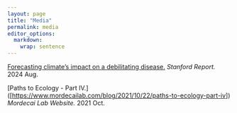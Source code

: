 ```yaml
---
layout: page
title: "Media"
permalink: media
editor_options: 
  markdown: 
    wrap: sentence
---
```


[Forecasting climate’s impact on a debilitating disease.]([https://www.washingtonpost.com/health/2024/06/30/dengue-puerto-rico-mosquito-climate-change/](https://news.stanford.edu/stories/2024/08/forecasting-climate-s-impact-on-a-debilitating-disease?utm_source=feedotter&utm_medium=email&utm_campaign=int-08-04-2024&utm_content=httpsnewsstanfordedustories202408forecastingclimatesimpactonadebilitatingdisease&mkt_tok=NjYwLVRKQy05ODQAAAGUwZqDM9rarCB0KUhVWIDBars5fHo02K_eLNYLsD9HxtbOtFoxIi2h9BllczVwNHDMEQ3SbdL0E6iYkwneASSODykARTtfEIHn8COWBYA)) *Stanford Report.* 2024 Aug.

[Paths to Ecology - Part IV.] ([https://www.mordecailab.com/blog/2021/10/22/paths-to-ecology-part-iv]) *Mordecai Lab Website.*  2021 Oct.
